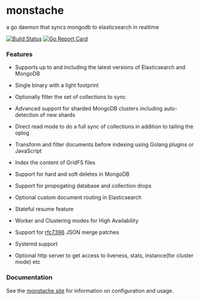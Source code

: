 # monstache
a go daemon that syncs mongodb to elasticsearch in realtime

[![Build Status](https://travis-ci.org/rwynn/monstache.svg?branch=rel3)](https://travis-ci.org/rwynn/monstache)
[![Go Report Card](https://goreportcard.com/badge/github.com/rwynn/monstache)](https://goreportcard.com/report/github.com/rwynn/monstache)

### Features

- Supports up to and including the latest versions of Elasticsearch and MongoDB

- Single binary with a light footprint 

- Optionally filter the set of collections to sync

- Advanced support for sharded MongoDB clusters including auto-detection of new shards

- Direct read mode to do a full sync of collections in addition to tailing the oplog

- Transform and filter documents before indexing using Golang plugins or JavaScript

- Index the content of GridFS files

- Support for hard and soft deletes in MongoDB

- Support for propogating database and collection drops

- Optional custom document routing in Elasticsearch

- Stateful resume feature

- Worker and Clustering modes for High Availability

- Support for [rfc7396](https://tools.ietf.org/html/rfc7396) JSON merge patches

- Systemd support

- Optional http server to get access to liveness, stats, instance(for cluster mode) etc

### Documentation

See the [monstache site](https://rwynn.github.io/monstache-site/) for information on configuration and usage.

